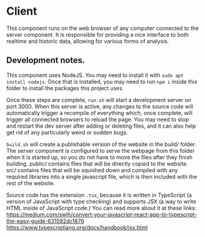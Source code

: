 # Client

This component runs on the web browser of any computer connected to the server
component. It is responsible for providing a nice interface to both realtime
and historic data, allowing for various forms of analysis.

## Development notes.
This component uses NodeJS. You may need to install it with 
`sudo apt install nodejs`. Once that is installed, you may need to run
`npm i` inside this folder to install the packages this project uses. 

Once these steps are complete, `run.sh` will start a development server on port 
3000. When this server is active, any changes to the source code will 
automatically trigger a recompile of everything which, once complete, will
trigger all connected browsers to reload the page. You may need to stop and 
restart the dev server after adding or deleting files, and it can also help get 
rid of any particularly weird or sudden bugs. 

`build.sh` will create a publishable version of the website in the build/ 
folder. The server component is configured to serve the webpage from this folder 
when it is started up, so you do not have to move the files after they finish 
building. public/ contains files that will be directly copied to the website. 
src/ contains files that will be squished down and compiled with any required 
libraries into a single javascript file, which is then included with the rest of 
the website.

Source code has the extension `.tsx`, because it is written in TypeScript (a 
version of JavaScript with type checking) and supports JSX (a way to write
HTML inside of JavaScript code.) You can read more about it at these links:
https://medium.com/swlh/convert-your-javascript-react-app-to-typescript-the-easy-guide-631592dc1876
https://www.typescriptlang.org/docs/handbook/jsx.html
